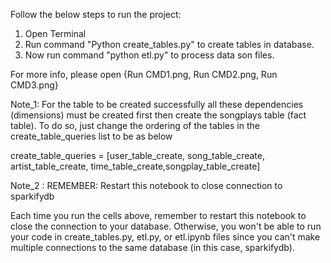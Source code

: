 Follow the below steps to run the project:

1. Open Terminal
2. Run command "Python create_tables.py" to create tables in database.
3. Now run command "python etl.py" to process data son files.

For more info, please open {Run CMD1.png, Run CMD2.png, Run CMD3.png}

Note_1: For the table to be created successfully all these dependencies (dimensions) must be created first then create the songplays table (fact table). To do so, just change the ordering of the tables in the create_table_queries list to be as below

create_table_queries = [user_table_create, song_table_create, artist_table_create, time_table_create,songplay_table_create]

Note_2 : REMEMBER: Restart this notebook to close connection to sparkifydb

Each time you run the cells above, remember to restart this notebook to close the connection to your database. Otherwise, you won't be able to run your code in create_tables.py, etl.py, or etl.ipynb files since you can't make multiple connections to the same database (in this case, sparkifydb).
